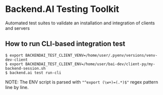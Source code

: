 # Backend.AI Testing Toolkit

Automated test suites to validate an installation and integration of clients and servers


## How to run CLI-based integration test

```console
$ export BACKENDAI_TEST_CLIENT_VENV=/home/user/.pyenv/versions/venv-dev-client
$ export BACKENDAI_TEST_CLIENT_ENV=/home/user/bai-dev/client-py/my-backend-session.sh
$ backend.ai test run-cli
```

NOTE: The ENV script is parsed with `"^export (\w+)=(.*)$"` regex pattern line by line.
